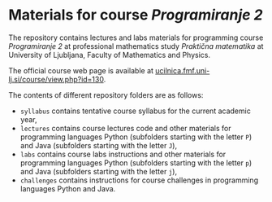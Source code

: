# Materials for course _Programiranje 2_

The repository contains lectures and labs materials for programming course _Programiranje 2_ at professional mathematics study _Praktična matematika_ at University of Ljubljana, Faculty of Mathematics and Physics. 

The official course web page is available at [ucilnica.fmf.uni-lj.si/course/view.php?id=130](https://ucilnica.fmf.uni-lj.si/course/view.php?id=130).

The contents of different repository folders are as follows:

+ `syllabus` contains tentative course syllabus for the current academic year,
+ `lectures` contains course lectures code and other materials for programming languages Python (subfolders starting with the letter `P`) and Java (subfolders starting with the letter `J`),
+ `labs` contains course labs instructions and other materials for programming languages Python (subfolders starting with the letter `p`) and Java (subfolders starting with the letter `j`),
+ `challenges` contains instructions for course challenges in programming languages Python and Java.
